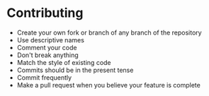 # Contributing 

 - Create your own fork or branch of any branch of the repository
 - Use descriptive names
 - Comment your code
 - Don't break anything
 - Match the style of existing code
 - Commits should be in the present tense
 - Commit frequently
 - Make a pull request when you believe your feature is complete